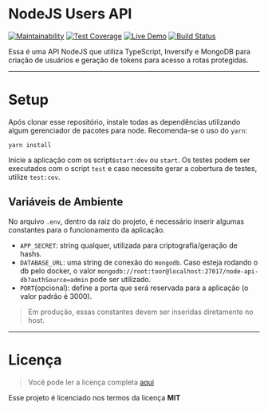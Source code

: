 NodeJS Users API
================

[![Maintainability](https://api.codeclimate.com/v1/badges/1d3a7446e289892282f1/maintainability)](https://codeclimate.com/github/jrmmendes/nodejs-users-api/maintainability) [![Test Coverage](https://api.codeclimate.com/v1/badges/1d3a7446e289892282f1/test_coverage)](https://codeclimate.com/github/jrmmendes/nodejs-users-api/test_coverage) [![Live Demo](https://img.shields.io/badge/demo-online-green.svg)](https://nodejs-users-api.herokuapp.com/) [![Build Status](https://travis-ci.org/jrmmendes/nodejs-users-api.svg?branch=main)](https://travis-ci.org/jrmmendes/nodejs-users-api)

Essa é uma API NodeJS que utiliza TypeScript, Inversify e MongoDB para criação de usuários e geração de tokens para acesso a rotas protegidas.

---

# Setup
Após clonar esse repositório, instale todas as dependências utilizando algum gerenciador de pacotes para node. Recomenda-se o uso do `yarn`:
```
yarn install
```
Inicie a aplicação com os scripts`start:dev` ou `start`. Os testes podem ser executados com o script `test` e caso necessite gerar a cobertura de testes, utilize `test:cov`. 

## Variáveis de Ambiente
No arquivo `.env`, dentro da raiz do projeto, é necessário inserir algumas constantes para o funcionamento da aplicação.

- `APP_SECRET`: string qualquer, utilizada para criptografia/geração de hashs.
- `DATABASE_URL`: uma string de conexão do `mongodb`. Caso esteja rodando o db pelo docker, o valor `mongodb://root:toor@localhost:27017/node-api-db?authSource=admin` pode ser utilizado.
- `PORT`(opcional): define a porta que será reservada para a aplicação (o valor padrão é 3000).

> Em produção, essas constantes devem ser inseridas diretamente no host.

---

# Licença
> Você pode ler a licença completa [aqui](https://github.com/jrmmendes/nodejs-users-api/LICENSE.md)

Esse projeto é licenciado nos termos da licença **MIT**
